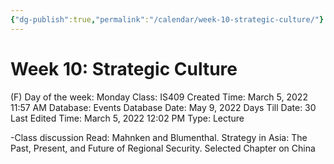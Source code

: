 ```yaml
---
{"dg-publish":true,"permalink":"/calendar/week-10-strategic-culture/"}
---
```


# Week 10: Strategic Culture

(F) Day of the week: Monday
Class: IS409
Created Time: March 5, 2022 11:57 AM
Database: Events Database
Date: May 9, 2022
Days Till Date: 30
Last Edited Time: March 5, 2022 12:02 PM
Type: Lecture

-Class discussion
Read:
Mahnken and Blumenthal.
Strategy in Asia: The Past,
Present, and Future of
Regional Security.
Selected Chapter on China
